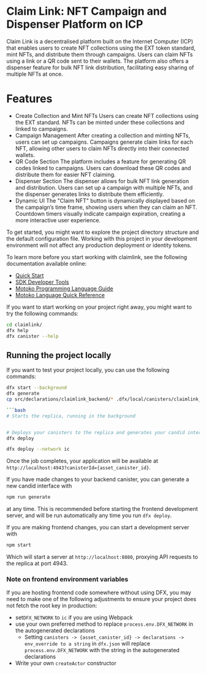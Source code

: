 # Claim Link: NFT Campaign and Dispenser Platform on ICP

Claim Link is a decentralised platform built on the Internet Computer (ICP) that enables users to create NFT collections using the EXT token standard, mint NFTs, and distribute them through campaigns. Users can claim NFTs using a link or a QR code sent to their wallets. The platform also offers a dispenser feature for bulk NFT link distribution, facilitating easy sharing of multiple NFTs at once.

#  Features
 - Create Collection and Mint NFTs
Users can create NFT collections using the EXT standard.
NFTs can be minted under these collections and linked to campaigns.
-  Campaign Management
After creating a collection and minting NFTs, users can set up campaigns.
Campaigns generate claim links for each NFT, allowing other users to claim NFTs directly into their connected wallets.
  -  QR Code Section
The platform includes a feature for generating QR codes linked to campaigns.
Users can download these QR codes and distribute them for easier NFT claiming.
-  Dispenser Section
The dispenser allows for bulk NFT link generation and distribution.
Users can set up a campaign with multiple NFTs, and the dispenser generates links to distribute them efficiently.
  -  Dynamic UI
The "Claim NFT" button is dynamically displayed based on the campaign’s time frame, showing users when they can claim an NFT.
Countdown timers visually indicate campaign expiration, creating a more interactive user experience.

To get started, you might want to explore the project directory structure and the default configuration file. Working with this project in your development environment will not affect any production deployment or identity tokens.

To learn more before you start working with claimlink, see the following documentation available online:

- [Quick Start](https://internetcomputer.org/docs/current/developer-docs/setup/deploy-locally)
- [SDK Developer Tools](https://internetcomputer.org/docs/current/developer-docs/setup/install)
- [Motoko Programming Language Guide](https://internetcomputer.org/docs/current/motoko/main/motoko)
- [Motoko Language Quick Reference](https://internetcomputer.org/docs/current/motoko/main/language-manual)

If you want to start working on your project right away, you might want to try the following commands:

```bash
cd claimlink/
dfx help
dfx canister --help
```

## Running the project locally

If you want to test your project locally, you can use the following commands:

````bash
dfx start --background
dfx generate
cp src/declarations/claimlink_backend/* .dfx/local/canisters/claimlink_backend/

```bash
# Starts the replica, running in the background


# Deploys your canisters to the replica and generates your candid interface
dfx deploy

dfx deploy --network ic
````

Once the job completes, your application will be available at `http://localhost:4943?canisterId={asset_canister_id}`.

If you have made changes to your backend canister, you can generate a new candid interface with

```bash
npm run generate
```

at any time. This is recommended before starting the frontend development server, and will be run automatically any time you run `dfx deploy`.

If you are making frontend changes, you can start a development server with

```bash
npm start
```

Which will start a server at `http://localhost:8080`, proxying API requests to the replica at port 4943.

### Note on frontend environment variables

If you are hosting frontend code somewhere without using DFX, you may need to make one of the following adjustments to ensure your project does not fetch the root key in production:

- set`DFX_NETWORK` to `ic` if you are using Webpack
- use your own preferred method to replace `process.env.DFX_NETWORK` in the autogenerated declarations
  - Setting `canisters -> {asset_canister_id} -> declarations -> env_override to a string` in `dfx.json` will replace `process.env.DFX_NETWORK` with the string in the autogenerated declarations
- Write your own `createActor` constructor
